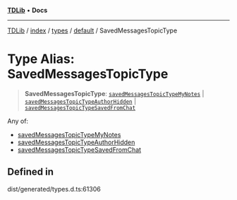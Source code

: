 [**TDLib**](../../../../../../README.md) • **Docs**

***

[TDLib](../../../../../../modules.md) / [index](../../../../../README.md) / [types](../../../README.md) / [default](../README.md) / SavedMessagesTopicType

# Type Alias: SavedMessagesTopicType

> **SavedMessagesTopicType**: [`savedMessagesTopicTypeMyNotes`](savedMessagesTopicTypeMyNotes.md) \| [`savedMessagesTopicTypeAuthorHidden`](savedMessagesTopicTypeAuthorHidden.md) \| [`savedMessagesTopicTypeSavedFromChat`](savedMessagesTopicTypeSavedFromChat.md)

Any of:
- [savedMessagesTopicTypeMyNotes](savedMessagesTopicTypeMyNotes.md)
- [savedMessagesTopicTypeAuthorHidden](savedMessagesTopicTypeAuthorHidden.md)
- [savedMessagesTopicTypeSavedFromChat](savedMessagesTopicTypeSavedFromChat.md)

## Defined in

dist/generated/types.d.ts:61306
